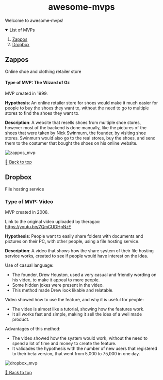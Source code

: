 <!-- Logo -->
<h1 align="center">awesome-mvps</h1>

<!-- Index -->
Welcome to awesome-mvps!

<details open="open">
<summary>List of MVPs</summary>
  <ol>
    <li><a href="#zappos">Zappos</a></li>
    <li><a href="#dropbox">Dropbox</a></li>
  </ol>
</details>

<!-- Zapos -->
<h2 align="left">Zappos</h2>
Online shoe and clothing retailer store

#### Type of MVP: The Wizard of Oz
MVP created in 1999.

**Hypothesis**: An online retailer store for shoes would make it much easier for people to buy the shoes they want to, without the need to go to multiple stores to find the shoes they want to.

**Description**: A website that resells shoes from multiple shoe stores, however most of the backend is done manually, like the pictures of the shoes that were taken by Nick Swinmurn, the founder, by visiting shoe stores. Swinmurn would also go to the real stores, buy the shoes, and send them to the costumer that bought the shoes on his online website.

![zappos_mvp](https://user-images.githubusercontent.com/42478443/232846204-d4551792-ca75-45f5-94fe-a1f765bbeb2c.png)

[🔼 Back to top](#awesome-mvps)

<!-- Dropbox -->
<h2 align="left">Dropbox</h2>
File hosting service

### Type of MVP: Video
MVP created in 2008.

Link to the original video uploaded by theragax: https://youtu.be/7QmCUDHpNzE 

**Hypothesis**: People want to easily share folders with documents and pictures on their PC, with other people, using a file hosting service.

**Description**: A video that shows how the share system of their file hosting service works, created to see if people would have interest on the idea.

Use of casual language:
- The founder, Drew Houston, used a very casual and friendly wording on his video, to make it appeal to more people.
- Some hidden jokes were present in the video.
- This method made Drew look likable and relatable.

Video showed how to use the feature, and why it is useful for people:
- The video is almost like a tutorial, showing how the features work.
- It all works fast and simple, making it sell the idea of a well made product.

Advantages of this method:
- The video showed how the system would work, without the need to spend a lot of time and money to create the feature.
- It validades the hypothesis with the number of new users that registered to their beta version, that went from 5,000 to 75,000 in one day.

![dropbox_mvp](https://user-images.githubusercontent.com/42478443/234365910-f37a14ca-e129-4cbc-83b7-fc3ca0316a94.png)

[🔼 Back to top](#awesome-mvps)
